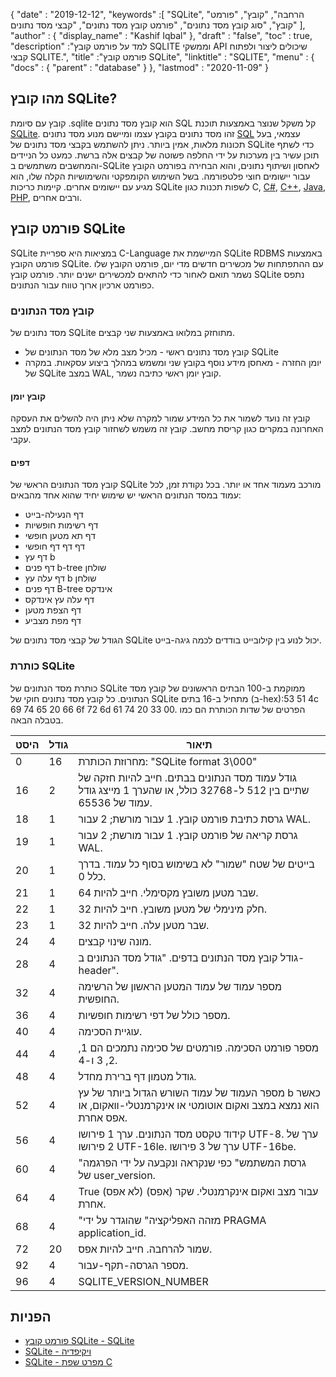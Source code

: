 {
  "date" : "2019-12-12",
  "keywords" :[ "SQLite", "הרחבה", "קובץ", "פורמט קובץ", "סוג קובץ מסד נתונים", "פורמט קובץ מסד נתונים", "קבצי מסד נתונים" ],
  "author" : {
    "display_name" : "Kashif Iqbal"
},
  "draft" : "false",
  "toc" : true,
  "description" :"למד על פורמט קובץ SQLITE וממשקי API שיכולים ליצור ולפתוח קבצי SQLITE.",
  "title" :"פורמט קובץ SQLite",
  "linktitle" : "SQLITE",
  "menu" : {
    "docs" : {
      "parent" : "database"
}
},
  "lastmod" : "2020-11-09"
}

## מהו קובץ SQLite?

קובץ עם סיומת .sqlite הוא קובץ מסד נתונים SQL קל משקל שנוצר באמצעות תוכנת [SQLite](https://www.sqlite.org/index.html). זהו מסד נתונים בקובץ עצמו ומיישם מנוע מסד נתונים [SQL](/he/database/sql/) עצמאי, בעל תכונות מלאות, אמין ביותר. ניתן להשתמש בקבצי מסד נתונים של SQLite כדי לשתף תוכן עשיר בין מערכות על ידי החלפה פשוטה של קבצים אלה ברשת. כמעט כל הניידים והמחשבים משתמשים ב-SQLite לאחסון ושיתוף נתונים, והוא הבחירה בפורמט הקובץ עבור יישומים חוצי פלטפורמה. בשל השימוש הקומפקטי והשימושיות הקלה שלו, הוא מגיע עם יישומים אחרים. קיימות כריכות SQLite לשפות תכנות כגון C, [C#](/he/programming/cs/), [C++](/he/programming/cpp/), [Java](/he/programming/java/), [PHP](/he/programming/php/), ורבים אחרים.

## פורמט קובץ SQLite

SQLite במציאות היא ספריית C-Language המיישמת את SQLite RDBMS באמצעות פורמט הקובץ SQLite. עם ההתפתחות של מכשירים חדשים מדי יום, פורמט הקובץ שלו נשמר תואם לאחור כדי להתאים למכשירים ישנים יותר. פורמט קובץ SQLite נתפס כפורמט ארכיון ארוך טווח עבור הנתונים.

### קובץ מסד הנתונים

מסד נתונים של SQLite מתוחזק במלואו באמצעות שני קבצים.
* קובץ מסד נתונים ראשי - מכיל מצב מלא של מסד הנתונים של SQLite
* יומן החזרה - מאחסן מידע נוסף בקובץ שני ומשמש במהלך ביצוע עסקאות. במקרה של SQLite במצב WAL, קובץ יומן ראשי כתיבה נשמר.

#### קובץ יומן

קובץ זה נועד לשמור את כל המידע שמור למקרה שלא ניתן היה להשלים את העסקה האחרונה במקרים כגון קריסת מחשב. קובץ זה משמש לשחזור קובץ מסד הנתונים למצב עקבי.

#### דפים

קובץ מסד הנתונים הראשי של SQLite מורכב מעמוד אחד או יותר. בכל נקודת זמן, לכל עמוד במסד הנתונים הראשי יש שימוש יחיד שהוא אחד מהבאים:

* דף הנעילה-בייט
* דף רשימות חופשיות
* דף תא מטען חופשי
* דף דף דף חופשי
* דף עץ b
* דף פנים b-tree שולחן
* דף עלה עץ b שולחן
* דף פנים B-tree אינדקס
* דף עלה עץ אינדקס
* דף הצפת מטען
* דף מפת מצביע

הגודל של קבצי מסד נתונים של SQLite יכול לנוע בין קילובייט בודדים לכמה גיגה-בייט.

### כותרת SQLite

כותרת מסד הנתונים של SQLite ממוקמת ב-100 הבתים הראשונים של קובץ מסד הנתונים. כל קובץ מסד נתונים חוקי של SQLite מתחיל ב-16 בתים (ב-hex):53 51 4c 69 74 65 20 66 6f 72 6d 61 74 20 33 00. הפרטים של שדות הכותרת הם כמו בטבלה הבאה.

|היסט|גודל|תיאור|
---|---|---|
|0|16|מחרוזת הכותרת: "SQLite format 3\000"|
|16|2|גודל עמוד מסד הנתונים בבתים. חייב להיות חזקה של שתיים בין 512 ל-32768 כולל, או שהערך 1 מייצג גודל עמוד של 65536.|
|18|1|גרסת כתיבת פורמט קובץ. 1 עבור מורשת; 2 עבור WAL.|
|19|1|גרסת קריאה של פורמט קובץ. 1 עבור מורשת; 2 עבור WAL.|
|20|1|בייטים של שטח "שמור" לא בשימוש בסוף כל עמוד. בדרך כלל 0.|
|21|1|שבר מטען משובץ מקסימלי. חייב להיות 64.|
|22|1|חלק מינימלי של מטען משובץ. חייב להיות 32.|
|23|1|שבר מטען עלה. חייב להיות 32.|
|24|4|מונה שינוי קבצים.|
|28|4|גודל קובץ מסד הנתונים בדפים. "גודל מסד הנתונים ב-header".|
|32|4|מספר עמוד של עמוד המטען הראשון של הרשימה החופשית.|
|36|4|מספר כולל של דפי רשימות חופשיות.|
|40|4|עוגיית הסכימה.|
|44|4|מספר פורמט הסכימה. פורמטים של סכימה נתמכים הם 1, 2, 3 ו-4.|
|48|4|גודל מטמון דף ברירת מחדל.|
|52|4|מספר העמוד של עמוד השורש הגדול ביותר של עץ b כאשר הוא נמצא במצב ואקום אוטומטי או אינקרמנטלי-וואקום, או אפס אחרת.|
|56|4|קידוד טקסט מסד הנתונים. ערך 1 פירושו UTF-8. ערך של 2 פירושו UTF-16le. ערך של 3 פירושו UTF-16be.|
|60|4|"גרסת המשתמש" כפי שנקראה ונקבעה על ידי הפרגמה של user_version.|
|64|4|True (לא אפס) עבור מצב ואקום אינקרמנטלי. שקר (אפס) אחרת.|
|68|4|"מזהה האפליקציה" שהוגדר על ידי PRAGMA application_id.|
|72|20|שמור להרחבה. חייב להיות אפס.|
|92|4|מספר הגרסה-תקף-עבור.|
|96|4|SQLITE_VERSION_NUMBER|

## הפניות ##

* [פורמט קובץ SQLite - SQLite](https://www.sqlite.org/fileformat2.html)
* [SQLite - ויקיפדיה](https://en.wikipedia.org/wiki/SQLite)
* [SQLite - מפרט שפת C](https://www.sqlite.org/c3ref/intro.html)

